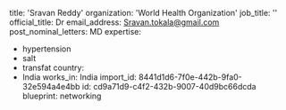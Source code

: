 title: 'Sravan Reddy'
organization: 'World Health Organization'
job_title: ''
official_title: Dr
email_address: Sravan.tokala@gmail.com
post_nominal_letters: MD
expertise:
  - hypertension
  - salt
  - transfat
country:
  - India
works_in: India
import_id: 8441d1d6-7f0e-442b-9fa0-32e594a4e4bb
id: cd9a71d9-c4f2-432b-9007-40d9bc66dcda
blueprint: networking

